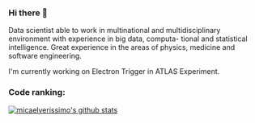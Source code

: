 ### Hi there 👋

Data scientist able to work in multinational and multidisciplinary environment with experience in big data, computa-
tional and statistical intelligence. Great experience in the areas of physics, medicine and software engineering.

I'm currently working on Electron Trigger in ATLAS Experiment.


### Code ranking:

[![micaelverissimo's github stats](https://github-readme-stats.vercel.app/api?username=micaelverissimo&theme=graywhite)](https://github.com/micaelverissimo)


<!--
**micaelverissimo/micaelverissimo** is a ✨ _special_ ✨ repository because its `README.md` (this file) appears on your GitHub profile.

Here are some ideas to get you started:

- 🔭 I’m currently working on ...
- 🌱 I’m currently learning ...
- 👯 I’m looking to collaborate on ...
- 🤔 I’m looking for help with ...
- 💬 Ask me about ...
- 📫 How to reach me: ...
- 😄 Pronouns: ...
- ⚡ Fun fact: ...
-->
